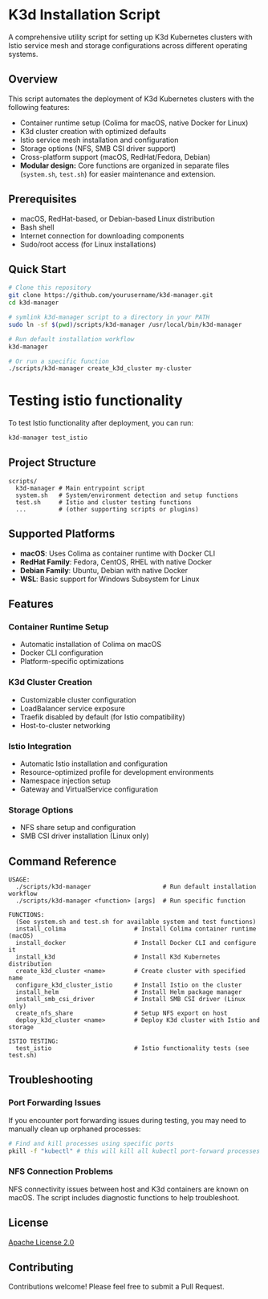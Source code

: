 # K3d Installation Script

A comprehensive utility script for setting up K3d Kubernetes clusters with Istio service mesh and storage configurations across different operating systems.

## Overview

This script automates the deployment of K3d Kubernetes clusters with the following features:
- Container runtime setup (Colima for macOS, native Docker for Linux)
- K3d cluster creation with optimized defaults
- Istio service mesh installation and configuration
- Storage options (NFS, SMB CSI driver support)
- Cross-platform support (macOS, RedHat/Fedora, Debian)
- **Modular design:** Core functions are organized in separate files (`system.sh`, `test.sh`) for easier maintenance and extension.

## Prerequisites

- macOS, RedHat-based, or Debian-based Linux distribution
- Bash shell
- Internet connection for downloading components
- Sudo/root access (for Linux installations)

## Quick Start

```bash
# Clone this repository
git clone https://github.com/yourusername/k3d-manager.git
cd k3d-manager

# symlink k3d-manager script to a directory in your PATH
sudo ln -sf $(pwd)/scripts/k3d-manager /usr/local/bin/k3d-manager

# Run default installation workflow
k3d-manager

# Or run a specific function
./scripts/k3d-manager create_k3d_cluster my-cluster
```
# Testing istio functionality
To test Istio functionality after deployment, you can run:
```bash
k3d-manager test_istio
```

## Project Structure

```
scripts/
  k3d-manager # Main entrypoint script
  system.sh   # System/environment detection and setup functions
  test.sh     # Istio and cluster testing functions
  ...         # (other supporting scripts or plugins)
```

## Supported Platforms

- **macOS**: Uses Colima as container runtime with Docker CLI
- **RedHat Family**: Fedora, CentOS, RHEL with native Docker
- **Debian Family**: Ubuntu, Debian with native Docker
- **WSL**: Basic support for Windows Subsystem for Linux

## Features

### Container Runtime Setup
- Automatic installation of Colima on macOS
- Docker CLI configuration
- Platform-specific optimizations

### K3d Cluster Creation
- Customizable cluster configuration
- LoadBalancer service exposure
- Traefik disabled by default (for Istio compatibility)
- Host-to-cluster networking

### Istio Integration
- Automatic Istio installation and configuration
- Resource-optimized profile for development environments
- Namespace injection setup
- Gateway and VirtualService configuration

### Storage Options
- NFS share setup and configuration
- SMB CSI driver installation (Linux only)

## Command Reference

```
USAGE:
  ./scripts/k3d-manager                    # Run default installation workflow
  ./scripts/k3d-manager <function> [args]  # Run specific function

FUNCTIONS:
  (See system.sh and test.sh for available system and test functions)
  install_colima                   # Install Colima container runtime (macOS)
  install_docker                   # Install Docker CLI and configure it
  install_k3d                      # Install K3d Kubernetes distribution
  create_k3d_cluster <name>        # Create cluster with specified name
  configure_k3d_cluster_istio      # Install Istio on the cluster
  install_helm                     # Install Helm package manager
  install_smb_csi_driver           # Install SMB CSI driver (Linux only)
  create_nfs_share                 # Setup NFS export on host
  deploy_k3d_cluster <name>        # Deploy K3d cluster with Istio and storage

ISTIO TESTING:
  test_istio                       # Istio functionality tests (see test.sh)
```

## Troubleshooting

### Port Forwarding Issues
If you encounter port forwarding issues during testing, you may need to manually clean up orphaned processes:

```bash
# Find and kill processes using specific ports
pkill -f "kubectl" # this will kill all kubectl port-forward processes
```

### NFS Connection Problems
NFS connectivity issues between host and K3d containers are known on macOS. The script includes diagnostic functions to help troubleshoot.

## License

[Apache License 2.0](LICENSE)

## Contributing

Contributions welcome! Please feel free to submit a Pull Request.

